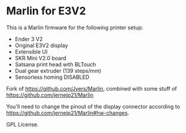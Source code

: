 # Marlin for E3V2
This is a Marlin firmware for the following printer setup:
* Ender 3 V2
* Original E3V2 display
* Extensible UI
* SKR Mini V2.0 board
* Satsana print head with BLTouch
* Dual gear extruder (139 steps/mm)
* Sensorless homing DISABLED

Fork of https://github.com/Jyers/Marlin, combined with some stuff of https://github.com/jernejp21/Marlin

You'll need to change the pinout of the display connector according to https://github.com/jernejp21/Marlin#hw-changes.

GPL License.